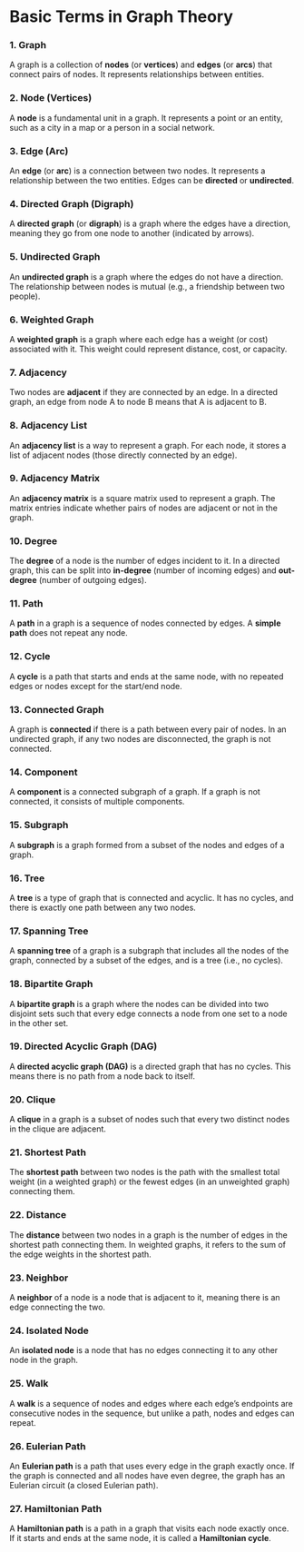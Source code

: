 # Basic Terms in Graph Theory

### 1. **Graph**
A graph is a collection of **nodes** (or **vertices**) and **edges** (or **arcs**) that connect pairs of nodes. It represents relationships between entities.

### 2. **Node (Vertices)**
A **node** is a fundamental unit in a graph. It represents a point or an entity, such as a city in a map or a person in a social network.

### 3. **Edge (Arc)**
An **edge** (or **arc**) is a connection between two nodes. It represents a relationship between the two entities. Edges can be **directed** or **undirected**.

### 4. **Directed Graph (Digraph)**
A **directed graph** (or **digraph**) is a graph where the edges have a direction, meaning they go from one node to another (indicated by arrows).

### 5. **Undirected Graph**
An **undirected graph** is a graph where the edges do not have a direction. The relationship between nodes is mutual (e.g., a friendship between two people).

### 6. **Weighted Graph**
A **weighted graph** is a graph where each edge has a weight (or cost) associated with it. This weight could represent distance, cost, or capacity.

### 7. **Adjacency**
Two nodes are **adjacent** if they are connected by an edge. In a directed graph, an edge from node A to node B means that A is adjacent to B.

### 8. **Adjacency List**
An **adjacency list** is a way to represent a graph. For each node, it stores a list of adjacent nodes (those directly connected by an edge).

### 9. **Adjacency Matrix**
An **adjacency matrix** is a square matrix used to represent a graph. The matrix entries indicate whether pairs of nodes are adjacent or not in the graph.

### 10. **Degree**
The **degree** of a node is the number of edges incident to it. In a directed graph, this can be split into **in-degree** (number of incoming edges) and **out-degree** (number of outgoing edges).

### 11. **Path**
A **path** in a graph is a sequence of nodes connected by edges. A **simple path** does not repeat any node.

### 12. **Cycle**
A **cycle** is a path that starts and ends at the same node, with no repeated edges or nodes except for the start/end node.

### 13. **Connected Graph**
A graph is **connected** if there is a path between every pair of nodes. In an undirected graph, if any two nodes are disconnected, the graph is not connected.

### 14. **Component**
A **component** is a connected subgraph of a graph. If a graph is not connected, it consists of multiple components.

### 15. **Subgraph**
A **subgraph** is a graph formed from a subset of the nodes and edges of a graph.

### 16. **Tree**
A **tree** is a type of graph that is connected and acyclic. It has no cycles, and there is exactly one path between any two nodes.

### 17. **Spanning Tree**
A **spanning tree** of a graph is a subgraph that includes all the nodes of the graph, connected by a subset of the edges, and is a tree (i.e., no cycles).

### 18. **Bipartite Graph**
A **bipartite graph** is a graph where the nodes can be divided into two disjoint sets such that every edge connects a node from one set to a node in the other set.

### 19. **Directed Acyclic Graph (DAG)**
A **directed acyclic graph (DAG)** is a directed graph that has no cycles. This means there is no path from a node back to itself.

### 20. **Clique**
A **clique** in a graph is a subset of nodes such that every two distinct nodes in the clique are adjacent.

### 21. **Shortest Path**
The **shortest path** between two nodes is the path with the smallest total weight (in a weighted graph) or the fewest edges (in an unweighted graph) connecting them.

### 22. **Distance**
The **distance** between two nodes in a graph is the number of edges in the shortest path connecting them. In weighted graphs, it refers to the sum of the edge weights in the shortest path.

### 23. **Neighbor**
A **neighbor** of a node is a node that is adjacent to it, meaning there is an edge connecting the two.

### 24. **Isolated Node**
An **isolated node** is a node that has no edges connecting it to any other node in the graph.

### 25. **Walk**
A **walk** is a sequence of nodes and edges where each edge’s endpoints are consecutive nodes in the sequence, but unlike a path, nodes and edges can repeat.

### 26. **Eulerian Path**
An **Eulerian path** is a path that uses every edge in the graph exactly once. If the graph is connected and all nodes have even degree, the graph has an Eulerian circuit (a closed Eulerian path).

### 27. **Hamiltonian Path**
A **Hamiltonian path** is a path in a graph that visits each node exactly once. If it starts and ends at the same node, it is called a **Hamiltonian cycle**.
